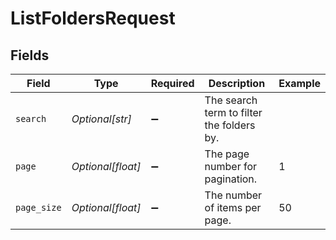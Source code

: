 # ListFoldersRequest


## Fields

| Field                                     | Type                                      | Required                                  | Description                               | Example                                   |
| ----------------------------------------- | ----------------------------------------- | ----------------------------------------- | ----------------------------------------- | ----------------------------------------- |
| `search`                                  | *Optional[str]*                           | :heavy_minus_sign:                        | The search term to filter the folders by. |                                           |
| `page`                                    | *Optional[float]*                         | :heavy_minus_sign:                        | The page number for pagination.           | 1                                         |
| `page_size`                               | *Optional[float]*                         | :heavy_minus_sign:                        | The number of items per page.             | 50                                        |